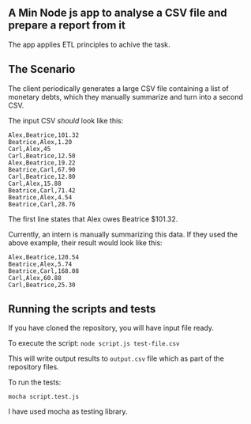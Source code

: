 ## A Min Node js app to analyse a CSV file and prepare a report from it

The app applies ETL principles to achive the task.

## The Scenario

The client periodically generates a large CSV file containing a list of monetary debts, which they manually summarize and turn into a second CSV.

The input CSV _should_ look like this:

```csv
Alex,Beatrice,101.32
Beatrice,Alex,1.20
Carl,Alex,45
Carl,Beatrice,12.50
Alex,Beatrice,19.22
Beatrice,Carl,67.90
Carl,Beatrice,12.80
Carl,Alex,15.88
Beatrice,Carl,71.42
Beatrice,Alex,4.54
Beatrice,Carl,28.76
```

The first line states that Alex owes Beatrice $101.32.

Currently, an intern is manually summarizing this data. If they used the above example, their result would look like this:

```csv
Alex,Beatrice,120.54
Beatrice,Alex,5.74
Beatrice,Carl,168.08
Carl,Alex,60.88
Carl,Beatrice,25.30
```

## Running the scripts and tests

If you have cloned the repository, you will have input file ready.

To execute the script:
`node script.js test-file.csv`

This will write output results to `output.csv` file which as part of the repository files.

To run the tests:

`mocha script.test.js `

I have used mocha as testing library.
